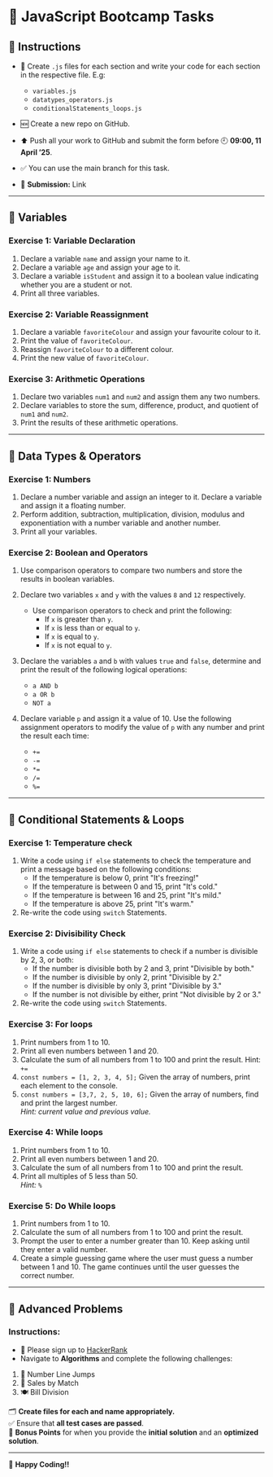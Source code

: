 # 🚀 JavaScript Bootcamp Tasks

## 📁 Instructions

- 📄 Create `.js` files for each section and write your code for each section in the respective file. E.g:  
  - `variables.js`  
  - `datatypes_operators.js`  
  - `conditionalStatements_loops.js`

- 🆕 Create a new repo on GitHub.  
- ⬆️ Push all your work to GitHub and submit the form before 🕘 **09:00, 11 April ’25**.  
- ✅ You can use the main branch for this task.  
- 🔗 **Submission:** Link  

---

## 🧪 Variables

### Exercise 1: Variable Declaration
1. Declare a variable `name` and assign your name to it.
2. Declare a variable `age` and assign your age to it.
3. Declare a variable `isStudent` and assign it to a boolean value indicating whether you are a student or not.
4. Print all three variables.

### Exercise 2: Variable Reassignment
1. Declare a variable `favoriteColour` and assign your favourite colour to it.
2. Print the value of `favoriteColour`.
3. Reassign `favoriteColour` to a different colour.
4. Print the new value of `favoriteColour`.

### Exercise 3: Arithmetic Operations
1. Declare two variables `num1` and `num2` and assign them any two numbers.
2. Declare variables to store the sum, difference, product, and quotient of `num1` and `num2`.
3. Print the results of these arithmetic operations.

---

## 🔢 Data Types & Operators

### Exercise 1: Numbers
1. Declare a number variable and assign an integer to it. Declare a variable and assign it a floating number.
2. Perform addition, subtraction, multiplication, division, modulus and exponentiation with a number variable and another number.
3. Print all your variables.

### Exercise 2: Boolean and Operators
1. Use comparison operators to compare two numbers and store the results in boolean variables.
2. Declare two variables `x` and `y` with the values `8` and `12` respectively.
   - Use comparison operators to check and print the following:
     - If `x` is greater than `y`.
     - If `x` is less than or equal to `y`.
     - If `x` is equal to `y`.
     - If `x` is not equal to `y`.

3. Declare the variables `a` and `b` with values `true` and `false`, determine and print the result of the following logical operations:
   - `a AND b`
   - `a OR b`
   - `NOT a`

4. Declare variable `p` and assign it a value of 10. Use the following assignment operators to modify the value of `p` with any number and print the result each time:
   - `+=`
   - `-=`
   - `*=`
   - `/=`
   - `%=`


---

## 🔁 Conditional Statements & Loops

### Exercise 1: Temperature check
1. Write a code using `if else` statements to check the temperature and print a message based on the following conditions:
   - If the temperature is below 0, print "It's freezing!"
   - If the temperature is between 0 and 15, print "It's cold."
   - If the temperature is between 16 and 25, print "It's mild."
   - If the temperature is above 25, print "It's warm."
2. Re-write the code using `switch` Statements.

### Exercise 2: Divisibility Check
1. Write a code using `if else` statements to check if a number is divisible by 2, 3, or both:
   - If the number is divisible both by 2 and 3, print "Divisible by both."
   - If the number is divisible by only 2, print "Divisible by 2."
   - If the number is divisible by only 3, print "Divisible by 3."
   - If the number is not divisible by either, print "Not divisible by 2 or 3."
2. Re-write the code using `switch` Statements.

### Exercise 3: For loops
1. Print numbers from 1 to 10.
2. Print all even numbers between 1 and 20.
3. Calculate the sum of all numbers from 1 to 100 and print the result. Hint: `+=`
4. `const numbers = [1, 2, 3, 4, 5];` Given the array of numbers, print each element to the console.
5. `const numbers = [3,7, 2, 5, 10, 6];` Given the array of numbers, find and print the largest number.  
   _Hint: current value and previous value._

### Exercise 4: While loops
1. Print numbers from 1 to 10.
2. Print all even numbers between 1 and 20.
3. Calculate the sum of all numbers from 1 to 100 and print the result.
4. Print all multiples of 5 less than 50.  
   _Hint: `%`_

### Exercise 5: Do While loops
1. Print numbers from 1 to 10.
2. Calculate the sum of all numbers from 1 to 100 and print the result.
3. Prompt the user to enter a number greater than 10. Keep asking until they enter a valid number.
4. Create a simple guessing game where the user must guess a number between 1 and 10. The game continues until the user guesses the correct number.

---

## 🧠 Advanced Problems

### Instructions:
- 📝 Please sign up to [HackerRank](https://www.hackerrank.com/)
- Navigate to **Algorithms** and complete the following challenges:

1. 🐇 Number Line Jumps  
2. 🧦 Sales by Match  
3. 🍽️ Bill Division  

🗂️ **Create files for each and name appropriately.**  
✅ Ensure that **all test cases are passed**.  
🌟 **Bonus Points** for when you provide the **initial solution** and an **optimized solution**.

---

🎉 **Happy Coding!!**
